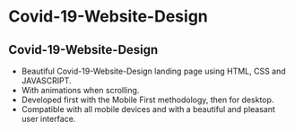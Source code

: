 # Covid-19-Website-Design

## Covid-19-Website-Design

- Beautiful Covid-19-Website-Design landing page using HTML, CSS and JAVASCRIPT.
- With animations when scrolling.
- Developed first with the Mobile First methodology, then for desktop.
- Compatible with all mobile devices and with a beautiful and pleasant user interface.

  
